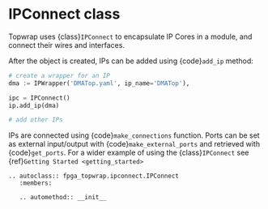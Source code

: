 # IPConnect class

Topwrap uses {class}`IPConnect` to encapsulate IP Cores in a module, and connect their wires and interfaces.

After the object is created, IPs can be added using {code}`add_ip` method:

```python
# create a wrapper for an IP
dma := IPWrapper('DMATop.yaml', ip_name='DMATop'),

ipc = IPConnect()
ip.add_ip(dma)

# add other IPs
```

IPs are connected using {code}`make_connections` function.
Ports can be set as external input/output with {code}`make_external_ports` and retrieved with {code}`get_ports`.
For a wider example of using the {class}`IPConnect` see {ref}`Getting Started <getting_started>`

```{eval-rst}
.. autoclass:: fpga_topwrap.ipconnect.IPConnect
   :members:

   .. automethod:: __init__
```

